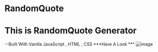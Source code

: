 # RandomQuote

# This is RandomQuote Generator
--Built With Vanilla JavaScript , HTML , CSS
***Have A Look ***
![image](https://user-images.githubusercontent.com/78031810/116128415-ba1db800-a6ea-11eb-9aeb-0c696c12d1e2.png)
